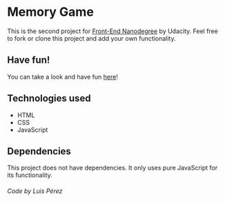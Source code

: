 # Memory Game
This is the second project for [Front-End Nanodegree](https://www.udacity.com/course/front-end-web-developer-nanodegree--nd001) by Udacity.
Feel free to fork or clone this project and add your own functionality.

## Have fun!
You can take a look and have fun [here](https://codeselfceo.github.io/udacity-front-end-nanodegree-project-2/)!

## Technologies used
* HTML
* CSS
* JavaScript

## Dependencies
This project does not have dependencies. It only uses pure JavaScript for its functionality.


###### Code by Luis Pérez
